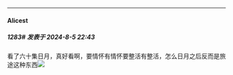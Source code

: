 ﻿
*****

####  Alicest  
##### 1283#       发表于 2024-8-5 22:43

看了六十集日月，真好看啊，要情怀有情怀要整活有整活，怎么日月之后反而是旅途这种东西<img src="https://static.saraba1st.com/image/smiley/face2017/020.png" referrerpolicy="no-referrer">

